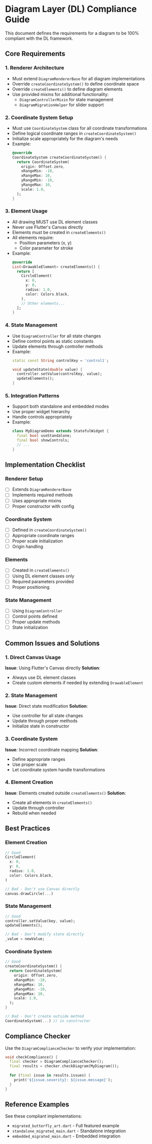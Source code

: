 # Diagram Layer (DL) Compliance Guide

This document defines the requirements for a diagram to be 100% compliant with the DL framework.

## Core Requirements

### 1. Renderer Architecture
- Must extend `DiagramRendererBase` for all diagram implementations
- Override `createCoordinateSystem()` to define coordinate space
- Override `createElements()` to define diagram elements
- Use provided mixins for additional functionality:
  - `DiagramControllerMixin` for state management
  - `DiagramMigrationHelper` for slider support

### 2. Coordinate System Setup
- Must use `CoordinateSystem` class for all coordinate transformations
- Define logical coordinate ranges in `createCoordinateSystem()`
- Initialize scale appropriately for the diagram's needs
- Example:
  ```dart
  @override
  CoordinateSystem createCoordinateSystem() {
    return CoordinateSystem(
      origin: Offset.zero,
      xRangeMin: -10,
      xRangeMax: 10,
      yRangeMin: -10,
      yRangeMax: 10,
      scale: 1.0,
    );
  }
  ```

### 3. Element Usage
- All drawing MUST use DL element classes
- Never use Flutter's Canvas directly
- Elements must be created in `createElements()`
- All elements require:
  - Position parameters (x, y)
  - Color parameter for stroke
- Example:
  ```dart
  @override
  List<DrawableElement> createElements() {
    return [
      CircleElement(
        x: 0,
        y: 0,
        radius: 1.0,
        color: Colors.black,
      ),
      // Other elements...
    ];
  }
  ```

### 4. State Management
- Use `DiagramController` for all state changes
- Define control points as static constants
- Update elements through controller methods
- Example:
  ```dart
  static const String controlKey = 'control1';
  
  void updateState(double value) {
    controller.setValue(controlKey, value);
    updateElements();
  }
  ```

### 5. Integration Patterns
- Support both standalone and embedded modes
- Use proper widget hierarchy
- Handle controls appropriately
- Example:
  ```dart
  class MyDiagramDemo extends StatefulWidget {
    final bool useStandalone;
    final bool showControls;
    // ...
  }
  ```

## Implementation Checklist

### Renderer Setup
- [ ] Extends `DiagramRendererBase`
- [ ] Implements required methods
- [ ] Uses appropriate mixins
- [ ] Proper constructor with config

### Coordinate System
- [ ] Defined in `createCoordinateSystem()`
- [ ] Appropriate coordinate ranges
- [ ] Proper scale initialization
- [ ] Origin handling

### Elements
- [ ] Created in `createElements()`
- [ ] Using DL element classes only
- [ ] Required parameters provided
- [ ] Proper positioning

### State Management
- [ ] Using `DiagramController`
- [ ] Control points defined
- [ ] Proper update methods
- [ ] State initialization

## Common Issues and Solutions

### 1. Direct Canvas Usage
**Issue**: Using Flutter's Canvas directly
**Solution**: 
- Always use DL element classes
- Create custom elements if needed by extending `DrawableElement`

### 2. State Management
**Issue**: Direct state modification
**Solution**:
- Use controller for all state changes
- Update through proper methods
- Initialize state in constructor

### 3. Coordinate System
**Issue**: Incorrect coordinate mapping
**Solution**:
- Define appropriate ranges
- Use proper scale
- Let coordinate system handle transformations

### 4. Element Creation
**Issue**: Elements created outside `createElements()`
**Solution**:
- Create all elements in `createElements()`
- Update through controller
- Rebuild when needed

## Best Practices

### Element Creation
```dart
// Good
CircleElement(
  x: 0,
  y: 0,
  radius: 1.0,
  color: Colors.black,
)

// Bad - Don't use Canvas directly
canvas.drawCircle(...)
```

### State Management
```dart
// Good
controller.setValue(key, value);
updateElements();

// Bad - Don't modify state directly
_value = newValue;
```

### Coordinate System
```dart
// Good
createCoordinateSystem() {
  return CoordinateSystem(
    origin: Offset.zero,
    xRangeMin: -10,
    xRangeMax: 10,
    yRangeMin: -10,
    yRangeMax: 10,
    scale: 1.0,
  );
}

// Bad - Don't create outside method
CoordinateSystem(...) // in constructor
```

## Compliance Checker

Use the `DiagramComplianceChecker` to verify your implementation:

```dart
void checkCompliance() {
  final checker = DiagramComplianceChecker();
  final results = checker.checkDiagram(MyDiagram());
  
  for (final issue in results.issues) {
    print('${issue.severity}: ${issue.message}');
  }
}
```

## Reference Examples

See these compliant implementations:
- `migrated_butterfly_art.dart` - Full featured example
- `standalone_migrated_main.dart` - Standalone integration
- `embedded_migrated_main.dart` - Embedded integration
